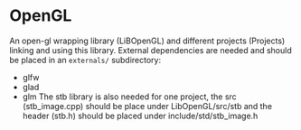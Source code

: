 # OpenGL
An open-gl wrapping library (LiBOpenGL) and different projects (Projects) linking and using this library.
External dependencies are needed and should be placed in an `externals/` subdirectory:
  - glfw
  - glad
  - glm
The stb library is also needed for one project, the src (stb_image.cpp) should be place under LibOpenGL/src/stb and the header (stb.h) should be placed under include/std/stb_image.h
